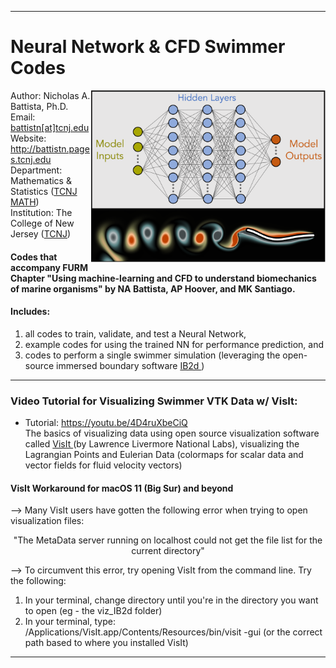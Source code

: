 <hr>  </hr>

<H1> Neural Network & CFD Swimmer Codes </H1>

<a href="https://github.com/nickabattista/FURM_ML_CFD_Swimmer"><img src="https://github.com/nickabattista/FURM_ML_CFD_Swimmer/blob/main/README_NN_Swimmer_Image.png" align="right" height="275" width="375" ></a>

Author: Nicholas A. Battista, Ph.D. <br>
Email: <a href="mailto:battistn[at]tcnj[.]edu"> battistn[at]tcnj.edu </a> <br>
Website: <a href="http://battistn.pages.tcnj.edu"> http://battistn.pages.tcnj.edu </a> <br>
Department: Mathematics & Statistics (<a href="https://mathstat.tcnj.edu/">TCNJ MATH</a>) <br>
Institution: The College of New Jersey (<a href="https://tcnj.edu/">TCNJ</a>) <br> 

<H4> Codes that accompany FURM Chapter "Using machine-learning and CFD to understand biomechanics of marine organisms" by NA Battista, AP Hoover, and MK Santiago. </H4>

<H4> Includes: </H4>

<ol type="1">
   <li> all codes to train, validate, and test a Neural Network, </li>
   <li> example codes for using the trained NN for performance prediction, and </li>
   <li> codes to perform a single swimmer simulation (leveraging the open-source immersed boundary software <a href="https://github.com/nickabattista/IB2d"> IB2d </a>) </li>
</ol>  

<hr>  </hr>


<H3> Video Tutorial for Visualizing Swimmer VTK Data w/ VisIt:</H3>

- Tutorial: <a href="https://youtu.be/4D4ruXbeCiQ"> https://youtu.be/4D4ruXbeCiQ </a>  
The basics of visualizing data using open source visualization software called <a href="https://wci.llnl.gov/simulation/computer-codes/visit/"> VisIt </a> (by Lawrence Livermore National Labs), visualizing the Lagrangian Points and Eulerian Data (colormaps for scalar data and vector fields for fluid velocity vectors)

<H4> VisIt Workaround for macOS 11 (Big Sur) and beyond </H4>

-->  Many VisIt users have gotten the following error when trying to open visualization files:

<p align="center"> "The MetaData server running on localhost could not get the file list for the current directory" </p>

--> To circumvent this error, try opening VisIt from the command line. Try the following:

<ol type="1">
  <li> In your terminal, change directory until you're in the directory you want to open (eg - the viz_IB2d folder) </li>
  <li> In your terminal, type: /Applications/VisIt.app/Contents/Resources/bin/visit -gui  (or the correct path based to where you installed VisIt) </li>
</ol>  

<hr> </hr>



